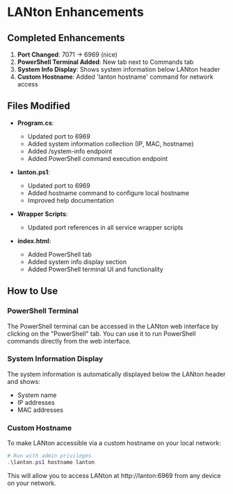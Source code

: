 # LANton Enhancements

## Completed Enhancements
1. **Port Changed**: 7071 → 6969 (nice)
2. **PowerShell Terminal Added**: New tab next to Commands tab
3. **System Info Display**: Shows system information below LANton header
4. **Custom Hostname**: Added 'lanton hostname' command for network access

## Files Modified
- **Program.cs**: 
  - Updated port to 6969
  - Added system information collection (IP, MAC, hostname)
  - Added /system-info endpoint 
  - Added PowerShell command execution endpoint

- **lanton.ps1**: 
  - Updated port to 6969
  - Added hostname command to configure local hostname
  - Improved help documentation

- **Wrapper Scripts**:
  - Updated port references in all service wrapper scripts

- **index.html**:
  - Added PowerShell tab
  - Added system info display section
  - Added PowerShell terminal UI and functionality

## How to Use

### PowerShell Terminal
The PowerShell terminal can be accessed in the LANton web interface by clicking on the "PowerShell" tab.
You can use it to run PowerShell commands directly from the web interface.

### System Information Display
The system information is automatically displayed below the LANton header and shows:
- System name
- IP addresses
- MAC addresses

### Custom Hostname
To make LANton accessible via a custom hostname on your local network:

```powershell
# Run with admin privileges
.\lanton.ps1 hostname lanton
```

This will allow you to access LANton at http://lanton:6969 from any device on your network.

